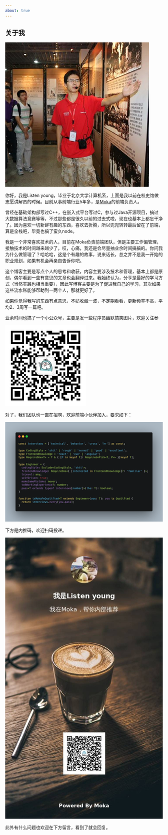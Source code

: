 ```yaml
---
about: true
---
```


## 关于我

![](avatar.jpg)

你好，我是Listen young，毕业于北京大学计算机系，上面是我以前在校史馆做志愿讲解员的时候。目前从事前端行业5年多，是[Moka](https://www.mokahr.com/)的前端负责人。

曾经在基础架构部写过C++，在嵌入式平台写过C，参与过Java开源项目，搞过大数据算法竞赛等等，不过那些都是很久以前的过去式啦，现在也基本上都忘干净了。因为喜欢一切新鲜有趣的东西，喜欢去折腾，所以兜兜转转最后留在了前端，算是全栈吧，毕竟也搞了蛮久node。

我是一个非常喜欢技术的人，目前在Moka负责前端团队，但是主要工作偏管理，接触技术的时间越来越少了，哎，心痛，我还是会尽量抽业余时间搞搞的。你问我为什么做管理了？哈哈哈，这是个有趣的故事，说来话长，总之并不是我一开始的职业规划，如果有机会再亲自告诉你吧。

这个博客主要是写点个人的思考和收获，内容主要涉及技术和管理，基本上都是原创，偶尔看到一些有意思的文章也会翻译过来。我始终认为，分享是最好的学习方式（当然实践也相当重要），因此写博客主要是为了促进我自己的学习，其次如果这些流水账能够帮助到一两个人，那就更好了。

如果你觉得我写的东西有点意思，不妨收藏一波，不定期看看，更新频率不高，平均2、3周写一篇吧。

业余时间也搞了一个小公众号，主要是发一些程序员幽默搞笑图片，欢迎关注😎

![前端学不动了](./qrcode.jpg)

对了，我们团队也一直在招聘，欢迎前端小伙伴加入，要求如下：

![jd](./jd.png)

下方是内推码，欢迎扫码投递。

![内推海报](./poster.jpg)

此外有什么问题也欢迎在下方留言，看到了就会回复。
